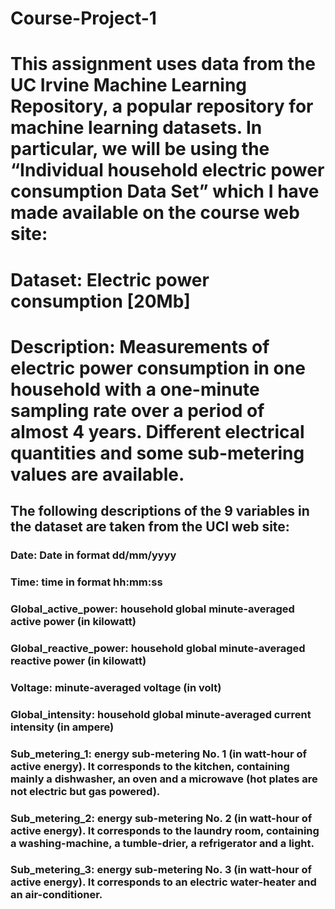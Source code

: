# Course-Project-1
# This assignment uses data from the UC Irvine Machine Learning Repository, a popular repository for machine learning datasets. In particular, we will be using the “Individual household electric power consumption Data Set” which I have made available on the course web site:

# Dataset: Electric power consumption [20Mb]
# Description: Measurements of electric power consumption in one household with a one-minute sampling rate over a period of almost 4 years. Different electrical quantities and some sub-metering values are available.

## The following descriptions of the 9 variables in the dataset are taken from the UCI web site:
### Date: Date in format dd/mm/yyyy
### Time: time in format hh:mm:ss
### Global_active_power: household global minute-averaged active power (in kilowatt)
### Global_reactive_power: household global minute-averaged reactive power (in kilowatt)
### Voltage: minute-averaged voltage (in volt)
### Global_intensity: household global minute-averaged current intensity (in ampere)
### Sub_metering_1: energy sub-metering No. 1 (in watt-hour of active energy). It corresponds to the kitchen, containing mainly a dishwasher, an oven and a microwave (hot plates are not electric but gas powered).
### Sub_metering_2: energy sub-metering No. 2 (in watt-hour of active energy). It corresponds to the laundry room, containing a washing-machine, a tumble-drier, a refrigerator and a light.
### Sub_metering_3: energy sub-metering No. 3 (in watt-hour of active energy). It corresponds to an electric water-heater and an air-conditioner.
